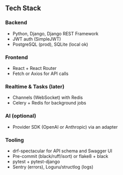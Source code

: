 ## Tech Stack

### Backend
- Python, Django, Django REST Framework
- JWT auth (SimpleJWT)
- PostgreSQL (prod), SQLite (local ok)

### Frontend
- React + React Router
- Fetch or Axios for API calls

### Realtime & Tasks (later)
- Channels (WebSocket) with Redis
- Celery + Redis for background jobs

### AI (optional)
- Provider SDK (OpenAI or Anthropic) via an adapter

### Tooling
- drf-spectacular for API schema and Swagger UI
- Pre-commit (black/ruff/isort) or flake8 + black
- pytest + pytest-django
- Sentry (errors), Loguru/structlog (logs)


